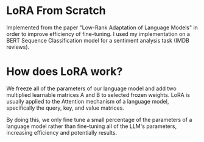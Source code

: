 # LoRA From Scratch

Implemented from the paper "Low-Rank Adaptation of Language Models" in order to improve efficiency of fine-tuning. 
I used my implementation on a BERT Sequence Classification model for a sentiment analysis task (IMDB reviews). 

# How does LoRA work?

We freeze all of the parameters of our language model and add two multiplied learnable matrices A and B to selected frozen weights.
LoRA is usually applied to the Attention mechanism of a language model, specifically the query, key, and value matrices. 

By doing this, we only fine tune a small percentage of the parameters of a language model rather than fine-tuning
all of the LLM's parameters, increasing efficiency and potentially results.




